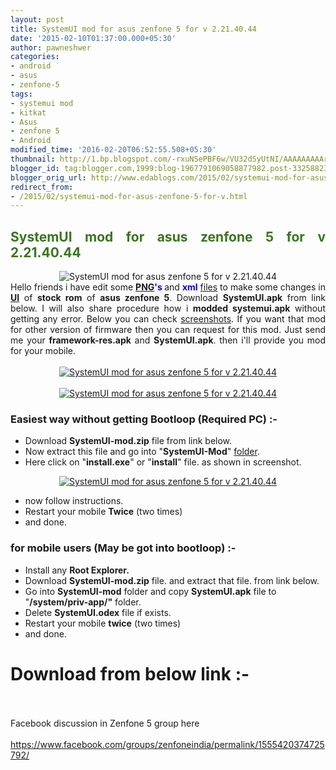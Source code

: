 ```yaml
---
layout: post
title: SystemUI mod for asus zenfone 5 for v 2.21.40.44
date: '2015-02-10T01:37:00.000+05:30'
author: pawneshwer
categories:
- android
- asus
- zenfone-5
tags:
- systemui mod
- kitkat
- Asus
- zenfone 5
- Android
modified_time: '2016-02-20T06:52:55.508+05:30'
thumbnail: http://1.bp.blogspot.com/-rxuNSePBF6w/VU32dSyUtNI/AAAAAAAAArg/QzYhttcQHow/s72-c/modui.jpg
blogger_id: tag:blogger.com,1999:blog-1967791069058877982.post-3325882303013665086
blogger_orig_url: http://www.edablogs.com/2015/02/systemui-mod-for-asus-zenfone-5-for-v.html
redirect_from:
- /2015/02/systemui-mod-for-asus-zenfone-5-for-v.html
---
```


<div dir="ltr" style="text-align: left;" trbidi="on"><div style="text-align: justify;"><h2><span style="color: #38761d;">SystemUI mod for asus zenfone 5 for v 2.21.40.44</span></h2><div class="separator" style="clear: both; text-align: center;"><img alt="SystemUI mod for asus zenfone 5 for v 2.21.40.44" border="0" src="http://1.bp.blogspot.com/-rxuNSePBF6w/VU32dSyUtNI/AAAAAAAAArg/QzYhttcQHow/s1600/modui.jpg" title="SystemUI mod for asus zenfone 5 for v 2.21.40.44" /></div>Hello friends i have edit some <b><span style="color: blue;"><a class="zem_slink" href="http://en.wikipedia.org/wiki/Portable_Network_Graphics" rel="wikipedia" target="_blank" title="Portable Network Graphics">PNG</a>'s</span> </b>and <b><span style="color: blue;">xml</span></b> <a class="zem_slink" href="http://en.wikipedia.org/wiki/Computer_file" rel="wikipedia" target="_blank" title="Computer file">files</a> to make some changes in <b><a class="zem_slink" href="http://en.wikipedia.org/wiki/User_interface" rel="wikipedia" target="_blank" title="User interface">UI</a></b> of <b>stock rom</b> of <b>asus zenfone 5</b>. Download <b>SystemUI.apk</b> from link below. I will also share procedure how i <b>modded systemui.apk</b> without getting any error. Below you can check <a class="zem_slink" href="http://en.wikipedia.org/wiki/Screenshot" rel="wikipedia" target="_blank" title="Screenshot">screenshots</a>. If you want that mod for other version of firmware then you can request for this mod. Just send me your <b>framework-res.apk</b> and <b>SystemUI.apk</b>. then i'll provide you mod for your mobile.<br /><br /><div class="separator" style="clear: both; text-align: center;"><a target="_blank" href="http://1.bp.blogspot.com/-nmcAPHkIN8A/VU324m-aarI/AAAAAAAAArw/Vi_9gEFI9kY/s1600/7896ff38-060d-405a-847f-8dd8d4802ecd.png" imageanchor="1" style="margin-left: 1em; margin-right: 1em;"><img alt="SystemUI mod for asus zenfone 5 for v 2.21.40.44" border="0" src="http://1.bp.blogspot.com/-bQqhkkYgdqA/VU325guHfSI/AAAAAAAAAr4/DY3fHHNymyQ/s1600/7896ff38-060d-405a-847f-8dd8d4802ecd-169x300.png" title="SystemUI mod for asus zenfone 5 for v 2.21.40.44" /></a></div><br /><div class="separator" style="clear: both; text-align: center;"><a target="_blank" href="http://2.bp.blogspot.com/-DR--CJ48rkI/VU32ygXP5xI/AAAAAAAAAro/e3wkXhHDkkw/s1600/a4a09688-0cb3-4170-9c67-0dcbbd36ac2a.png" imageanchor="1" style="margin-left: 1em; margin-right: 1em;"><img alt="SystemUI mod for asus zenfone 5 for v 2.21.40.44" border="0" src="http://1.bp.blogspot.com/-PRB2ocQANj4/VU325LMxUWI/AAAAAAAAAr0/3FJ1aXtsLvM/s1600/a4a09688-0cb3-4170-9c67-0dcbbd36ac2a-169x300.png" title="SystemUI mod for asus zenfone 5 for v 2.21.40.44"  /></a></div></div><h3><div class="alert alert-success" role="alert">Easiest way without getting Bootloop (Required PC) :-</div></h3><ul><li>Download <b>SystemUI-mod.zip</b> file from link below.</li><li>Now extract this file and go into "<b>SystemUI-Mod</b>" <a class="zem_slink" href="http://en.wikipedia.org/wiki/Folder_%28computing%29" rel="wikipedia" target="_blank" title="Folder (computing)">folder</a>.</li><li>Here click on "<b>install.exe</b>" or "<b>install</b>" file. as shown in screenshot.</li></ul><div class="separator" style="clear: both; text-align: center;"><a target="_blank" href="http://2.bp.blogspot.com/-3hvjNtl1_us/VU33G80q77I/AAAAAAAAAsI/2OmHWkoMSZ0/s1600/2.png" imageanchor="1" style="margin-left: 1em; margin-right: 1em;"><img alt="SystemUI mod for asus zenfone 5 for v 2.21.40.44" border="0" src="http://3.bp.blogspot.com/-7hiYaA5VnZw/VU33aaz2n8I/AAAAAAAAAsQ/a9k70kOJ6yA/s1600/2-300x233.png" title="SystemUI mod for asus zenfone 5 for v 2.21.40.44" /></a></div><ul></ul><ul><li>now follow instructions.</li><li>Restart your mobile <b>Twice</b> (two times)</li><li>and done.</li></ul><h3><div class="alert alert-fail" role="alert">for mobile users (May be got into bootloop) :-</div></h3><ul><li>Install any <b>Root Explorer.</b></li><li>Download <b>SystemUI-mod.zip</b> file. and extract that file. from link below.</li><li>Go into <b>SystemUI-mod</b> folder and copy <b>SystemUI.apk</b> file to "<b>/system/priv-app/"</b> folder.</li><li>Delete <b>SystemUI.odex</b> file if exists.</li><li>Restart your mobile <b>twice</b> (two times)</li><li>and done.</li></ul><h1><div class="alert alert-info" role="alert">Download from below link :-</div></h1><br /><article id="default-usage"><div class="to-lock" style="display:none;"><center><a href="https://dl.dropboxusercontent.com/u/55163217/SystemUI-Mod.zip" class="btn"> Download </a></center><br /></div></article><br />Facebook discussion in Zenfone 5 group here<br /><br /><a href="https://www.facebook.com/groups/zenfoneindia/permalink/1555420374725792/" target="_blank" title="https://www.facebook.com/groups/zenfoneindia/permalink/1555420374725792/">https://www.facebook.com/groups/zenfoneindia/permalink/1555420374725792/</a></div>